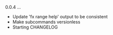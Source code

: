 0.0.4 ...

 * Update 'fx range help' output to be consistent
 * Make subcommands versionless
 * Starting CHANGELOG
